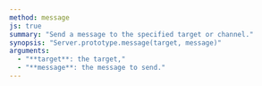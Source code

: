 ```yaml
---
method: message
js: true
summary: "Send a message to the specified target or channel."
synopsis: "Server.prototype.message(target, message)"
arguments:
  - "**target**: the target,"
  - "**message**: the message to send."
---
```

